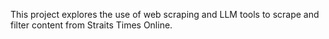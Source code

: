 This project explores the use of web scraping and LLM tools to scrape and filter content from Straits Times Online. 
